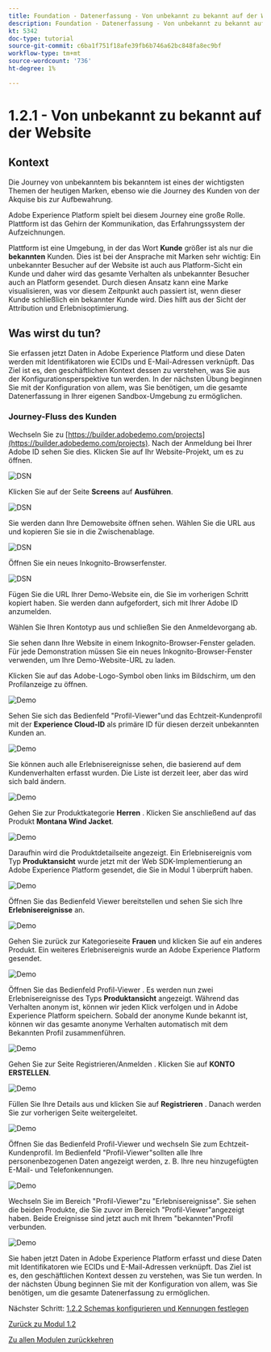 ```yaml
---
title: Foundation - Datenerfassung - Von unbekannt zu bekannt auf der Website
description: Foundation - Datenerfassung - Von unbekannt zu bekannt auf der Website
kt: 5342
doc-type: tutorial
source-git-commit: c6ba1f751f18afe39fb6b746a62bc848fa8ec9bf
workflow-type: tm+mt
source-wordcount: '736'
ht-degree: 1%

---
```


# 1.2.1 - Von unbekannt zu bekannt auf der Website

## Kontext

Die Journey von unbekanntem bis bekanntem ist eines der wichtigsten Themen der heutigen Marken, ebenso wie die Journey des Kunden von der Akquise bis zur Aufbewahrung.

Adobe Experience Platform spielt bei diesem Journey eine große Rolle. Plattform ist das Gehirn der Kommunikation, das Erfahrungssystem der Aufzeichnungen.

Plattform ist eine Umgebung, in der das Wort **Kunde** größer ist als nur die **bekannten** Kunden. Dies ist bei der Ansprache mit Marken sehr wichtig: Ein unbekannter Besucher auf der Website ist auch aus Platform-Sicht ein Kunde und daher wird das gesamte Verhalten als unbekannter Besucher auch an Platform gesendet. Durch diesen Ansatz kann eine Marke visualisieren, was vor diesem Zeitpunkt auch passiert ist, wenn dieser Kunde schließlich ein bekannter Kunde wird. Dies hilft aus der Sicht der Attribution und Erlebnisoptimierung.

## Was wirst du tun?

Sie erfassen jetzt Daten in Adobe Experience Platform und diese Daten werden mit Identifikatoren wie ECIDs und E-Mail-Adressen verknüpft. Das Ziel ist es, den geschäftlichen Kontext dessen zu verstehen, was Sie aus der Konfigurationsperspektive tun werden. In der nächsten Übung beginnen Sie mit der Konfiguration von allem, was Sie benötigen, um die gesamte Datenerfassung in Ihrer eigenen Sandbox-Umgebung zu ermöglichen.

### Journey-Fluss des Kunden

Wechseln Sie zu [https://builder.adobedemo.com/projects](https://builder.adobedemo.com/projects). Nach der Anmeldung bei Ihrer Adobe ID sehen Sie dies. Klicken Sie auf Ihr Website-Projekt, um es zu öffnen.

![DSN](./../../gettingstarted/gettingstarted/images/web8.png)

Klicken Sie auf der Seite **Screens** auf **Ausführen**.

![DSN](../module1.1/images/web2.png)

Sie werden dann Ihre Demowebsite öffnen sehen. Wählen Sie die URL aus und kopieren Sie sie in die Zwischenablage.

![DSN](./../../gettingstarted/gettingstarted/images/web3.png)

Öffnen Sie ein neues Inkognito-Browserfenster.

![DSN](./../../gettingstarted/gettingstarted/images/web4.png)

Fügen Sie die URL Ihrer Demo-Website ein, die Sie im vorherigen Schritt kopiert haben. Sie werden dann aufgefordert, sich mit Ihrer Adobe ID anzumelden.


Wählen Sie Ihren Kontotyp aus und schließen Sie den Anmeldevorgang ab.


Sie sehen dann Ihre Website in einem Inkognito-Browser-Fenster geladen. Für jede Demonstration müssen Sie ein neues Inkognito-Browser-Fenster verwenden, um Ihre Demo-Website-URL zu laden.


Klicken Sie auf das Adobe-Logo-Symbol oben links im Bildschirm, um den Profilanzeige zu öffnen.

![Demo](./images/pv1.png)

Sehen Sie sich das Bedienfeld &quot;Profil-Viewer&quot;und das Echtzeit-Kundenprofil mit der **Experience Cloud-ID** als primäre ID für diesen derzeit unbekannten Kunden an.

![Demo](./images/pv2.png)

Sie können auch alle Erlebnisereignisse sehen, die basierend auf dem Kundenverhalten erfasst wurden. Die Liste ist derzeit leer, aber das wird sich bald ändern.

![Demo](../module1.2/images/pv3.png)

Gehen Sie zur Produktkategorie **Herren** . Klicken Sie anschließend auf das Produkt **Montana Wind Jacket**.

![Demo](../module1.2/images/pv4.png)

Daraufhin wird die Produktdetailseite angezeigt. Ein Erlebnisereignis vom Typ **Produktansicht** wurde jetzt mit der Web SDK-Implementierung an Adobe Experience Platform gesendet, die Sie in Modul 1 überprüft haben.

![Demo](../module1.2/images/pv5.png)

Öffnen Sie das Bedienfeld Viewer bereitstellen und sehen Sie sich Ihre **Erlebnisereignisse** an.

![Demo](../module1.2/images/pv6.png)

Gehen Sie zurück zur Kategorieseite **Frauen** und klicken Sie auf ein anderes Produkt. Ein weiteres Erlebnisereignis wurde an Adobe Experience Platform gesendet.

![Demo](../module1.2/images/pv7.png)

Öffnen Sie das Bedienfeld Profil-Viewer . Es werden nun zwei Erlebnisereignisse des Typs **Produktansicht** angezeigt. Während das Verhalten anonym ist, können wir jeden Klick verfolgen und in Adobe Experience Platform speichern. Sobald der anonyme Kunde bekannt ist, können wir das gesamte anonyme Verhalten automatisch mit dem Bekannten Profil zusammenführen.

![Demo](../module1.2/images/pv8.png)

Gehen Sie zur Seite Registrieren/Anmelden . Klicken Sie auf **KONTO ERSTELLEN**.

![Demo](../module1.2/images/pv9.png)

Füllen Sie Ihre Details aus und klicken Sie auf **Registrieren** . Danach werden Sie zur vorherigen Seite weitergeleitet.

![Demo](../module1.2/images/pv10.png)

Öffnen Sie das Bedienfeld Profil-Viewer und wechseln Sie zum Echtzeit-Kundenprofil. Im Bedienfeld &quot;Profil-Viewer&quot;sollten alle Ihre personenbezogenen Daten angezeigt werden, z. B. Ihre neu hinzugefügten E-Mail- und Telefonkennungen.

![Demo](../module1.2/images/pv11.png)

Wechseln Sie im Bereich &quot;Profil-Viewer&quot;zu &quot;Erlebnisereignisse&quot;. Sie sehen die beiden Produkte, die Sie zuvor im Bereich &quot;Profil-Viewer&quot;angezeigt haben. Beide Ereignisse sind jetzt auch mit Ihrem &quot;bekannten&quot;Profil verbunden.

![Demo](../module1.2/images/pv12.png)

Sie haben jetzt Daten in Adobe Experience Platform erfasst und diese Daten mit Identifikatoren wie ECIDs und E-Mail-Adressen verknüpft. Das Ziel ist es, den geschäftlichen Kontext dessen zu verstehen, was Sie tun werden. In der nächsten Übung beginnen Sie mit der Konfiguration von allem, was Sie benötigen, um die gesamte Datenerfassung zu ermöglichen.

Nächster Schritt: [1.2.2 Schemas konfigurieren und Kennungen festlegen](./ex2.md)

[Zurück zu Modul 1.2](./data-ingestion.md)

[Zu allen Modulen zurückkehren](../../../overview.md)
